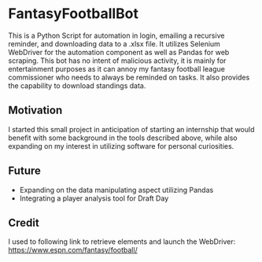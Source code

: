 # FantasyFootballBot
This is a Python Script for automation in login, emailing a recursive reminder, and downloading data to a .xlsx file. It utilizes Selenium WebDriver for the automation component as well as Pandas for web scraping. This bot has no intent of malicious activity, it is mainly for entertainment purposes as it can annoy my fantasy football league commissioner who needs to always be reminded on tasks. It also provides the capability to download standings data. 

## Motivation 
I started this small project in anticipation of starting an internship that would benefit with some background in the tools described above, while also expanding on my interest in utilizing software for personal curiosities.

## Future
- Expanding on the data manipulating aspect utilizing Pandas
- Integrating a player analysis tool for Draft Day

## Credit
I used to following link to retrieve elements and launch the WebDriver:
https://www.espn.com/fantasy/football/

